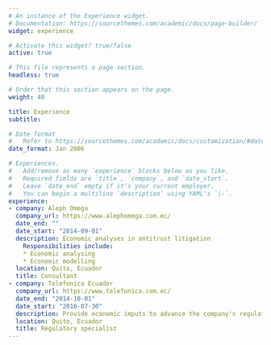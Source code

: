 ```yaml
---
# An instance of the Experience widget.
# Documentation: https://sourcethemes.com/academic/docs/page-builder/
widget: experience

# Activate this widget? true/false
active: true

# This file represents a page section.
headless: true

# Order that this section appears on the page.
weight: 40

title: Experience
subtitle:

# Date format
#   Refer to https://sourcethemes.com/academic/docs/customization/#date-format
date_format: Jan 2006

# Experiences.
#   Add/remove as many `experience` blocks below as you like.
#   Required fields are `title`, `company`, and `date_start`.
#   Leave `date_end` empty if it's your current employer.
#   You can begin a multiline `description` using YAML's `|-`.
experience:
- company: Aleph Omega
  company_url: https://www.alephomega.com.ec/
  date_end: ""
  date_start: "2014-09-01"
  description: Economic analyses in antitrust litigation
    Responsibilities include:
    * Economic analysing
    * Economic modelling
  location: Quito, Ecuador
  title: Consultant
- company: Telefonica Ecuador
  company_url: https://www.telefonica.com.ec/
  date_end: "2014-10-01"
  date_start: "2016-07-30"
  description: Provide economic imputs to advance the company's regulatory agenda
  location: Quito, Ecuador
  title: Regulatory specialist
---
```

